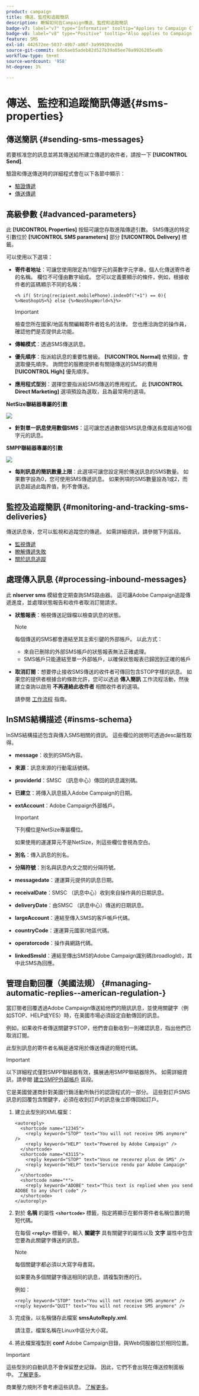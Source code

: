 ```yaml
---
product: campaign
title: 傳送、監控和追蹤簡訊
description: 瞭解如何在Campaign傳送、監控和追蹤簡訊
badge-v7: label="v7" type="Informative" tooltip="Applies to Campaign Classic v7"
badge-v8: label="v8" type="Positive" tooltip="Also applies to Campaign v8"
feature: SMS
exl-id: 442672ee-5037-49b7-a06f-3a99920ce2b6
source-git-commit: 6dc6aeb5adeb82d527b39a05ee70a9926205ea0b
workflow-type: tm+mt
source-wordcount: '958'
ht-degree: 3%

---
```


# 傳送、監控和追蹤簡訊傳遞{#sms-properties}



## 傳送簡訊 {#sending-sms-messages}

若要核准您的訊息並將其傳送給所建立傳遞的收件者，請按一下 **[!UICONTROL Send]**.

驗證和傳送傳送時的詳細程式會在以下各節中顯示：

* [驗證傳遞](steps-validating-the-delivery.md)
* [傳送傳遞](steps-sending-the-delivery.md)

## 高級參數 {#advanced-parameters}

此 **[!UICONTROL Properties]** 按鈕可讓您存取進階傳遞引數。 SMS傳送的特定引數位於 **[!UICONTROL SMS parameters]** 部分 **[!UICONTROL Delivery]** 標籤。

可以使用以下選項：

* **寄件者地址**：可讓您使用限定為11個字元的英數字元字串，個人化傳送寄件者的名稱。 欄位不可僅由數字組成。 您可以定義要顯示的條件，例如，根據收件者的區碼顯示不同的名稱：

   ```
   <% if( String(recipient.mobilePhone).indexOf("+1") == 0){ %>NeoShopUS<%} else {%>NeoShopWorld<%}%>
   ```

   >[!IMPORTANT]
   >
   >檢查您所在國家/地區有關編輯寄件者姓名的法律。 您也應洽詢您的操作員，確認他們是否提供此功能。

* **傳輸模式**：透過SMS傳送訊息。
* **優先順序**：指派給訊息的重要性層級。 **[!UICONTROL Normal]** 依預設，會選取優先順序。 詢問您的服務提供者有關隨傳送的SMS的費用 **[!UICONTROL High]** 優先順序。
* **應用程式型別**：選擇您要指派給SMS傳送的應用程式。 此 **[!UICONTROL Direct Marketing]** 選項預設為選取，且為最常用的選項。

**NetSize聯結器專屬的引數**

![](assets/s_user_mobile_sms_adv_netsize.png)

* **針對單一訊息使用數個SMS**：這可讓您透過數個SMS訊息傳送長度超過160個字元的訊息。

**SMPP聯結器專屬的引數**

![](assets/s_user_mobile_sms_adv_smpp.png)

* **每則訊息的簡訊數量上限**：此選項可讓您設定用於傳送訊息的SMS數量。 如果數字設為0，您可使用SMS傳遞訊息。 如果例項的SMS數量設為1或2，而訊息超過此臨界值，則不會傳送。

## 監控及追蹤簡訊 {#monitoring-and-tracking-sms-deliveries}

傳送訊息後，您可以監視和追蹤您的傳遞。 如需詳細資訊，請參閱下列區段。

* [監視傳遞](about-delivery-monitoring.md)
* [瞭解傳遞失敗](understanding-delivery-failures.md)
* [關於訊息追蹤](about-message-tracking.md)

## 處理傳入訊息 {#processing-inbound-messages}

此 **nlserver sms** 模組會定期查詢SMS路由器。 這可讓Adobe Campaign追蹤傳遞進度，並處理狀態報告和收件者取消訂閱請求。

* **狀態報表**：檢視傳送記錄檔以檢查訊息的狀態。

   >[!NOTE]
   >
   >每個傳送的SMS都會連結至其主索引鍵的外部帳戶。 以此方式：
   >
   > * 來自已刪除的外部SMS帳戶的狀態報表無法正確處理。
   > * SMS帳戶只能連結至單一外部帳戶，以確保狀態報表已歸因到正確的帳戶


* **取消訂閱**：想要停止接收SMS傳送的收件者可傳回包含STOP字樣的訊息。 如果您的提供者根據合約條款允許，您可以透過 **傳入簡訊** 工作流程活動，然後建立查詢以啟用 **不再連絡此收件者** 相關收件者的選項。

   請參閱 [工作流程](../../workflow/using/architecture.md) 指南。

## InSMS結構描述 {#insms-schema}

InSMS結構描述包含與傳入SMS相關的資訊。 這些欄位的說明可透過desc屬性取得。

* **message**：收到的SMS內容。
* **來源**：訊息來源的行動電話號碼。
* **providerId**：SMSC （訊息中心）傳回的訊息識別碼。
* **已建立**：將傳入訊息插入Adobe Campaign的日期。
* **extAccount**：Adobe Campaign外部帳戶。

   >[!IMPORTANT]
   >
   >下列欄位是NetSize專屬欄位。
   >
   >如果使用的運運算元不是NetSize，則這些欄位會視為空白。

* **別名**：傳入訊息的別名。
* **分隔符號**：別名與訊息內文之間的分隔符號。
* **messagedate**：運運算元提供的訊息日期。
* **receivalDate**：SMSC （訊息中心）收到來自操作員的日期訊息。
* **deliveryDate**：由SMSC （訊息中心）傳送的日期訊息。
* **largeAccount**：連結至傳入SMS的客戶帳戶代碼。
* **countryCode**：運運算元國家/地區代碼。
* **operatorcode**：操作員網路代碼。
* **linkedSmsId**：連結至傳出SMS的Adobe Campaign識別碼(broadlogId)，其中此SMS為回應。

## 管理自動回覆（美國法規） {#managing-automatic-replies--american-regulation-}

當訂閱者回覆透過Adobe Campaign傳送給他們的簡訊訊息，並使用關鍵字（例如STOP、HELP或YES）時，在美國市場必須設定自動傳回的訊息。

例如，如果收件者傳送關鍵字STOP，他們會自動收到一則確認訊息，指出他們已取消訂閱。

此型別訊息的寄件者名稱是通常用於傳送傳遞的簡短代碼。

>[!IMPORTANT]
>
>以下詳細程式僅對SMPP聯結器有效，擴展通用SMPP聯結器除外。 如需詳細資訊，請參閱 [建立SMPP外部帳戶](sms-set-up.md#creating-an-smpp-external-account) 區段。
>
>它是美國營運商針對美國行銷活動所執行的認證程式的一部分。 這些對訂戶SMS訊息的回覆包含關鍵字，必須在收到訂戶的訊息後立即傳回給訂戶。

1. 建立此型別的XML檔案：

   ```
   <autoreply>
     <shortcode name="12345">
       <reply keyword="STOP" text="You will not receive SMS anymore" />
       <reply keyword="HELP" text="Powered by Adobe Campaign" />
     </shortcode>
     <shortcode name="43115">
       <reply keyword="STOP" text="Vous ne recevrez plus de SMS" />
       <reply keyword="HELP" text="Service rendu par Adobe Campaign" />
     </shortcode>
     <shortcode name="*">
       <reply keyword="ADOBE" text="This text is replied when you send ADOBE to any short code" />
     </shortcode>
   </autoreply>
   ```

1. 對於 **名稱** 的屬性 **`<shortcode>`** 標籤，指定將顯示在郵件寄件者名稱位置的簡短代碼。

   在每個 **`<reply>`** 標籤中，輸入 **關鍵字** 具有關鍵字的屬性以及 **文字** 屬性中包含您要為此關鍵字傳送的訊息。

   >[!NOTE]
   >
   >每個關鍵字都必須以大寫字母書寫。

   如果要為多個關鍵字傳送相同的訊息，請複製對應的行。

   例如：

   ```
   <reply keyword="STOP" text="You will not receive SMS anymore" />
   <reply keyword="QUIT" text="You will not receive SMS anymore" />
   ```

1. 完成後，以名稱儲存此檔案 **smsAutoReply.xml**.

   請注意，檔案名稱在Linux中區分大小寫。

1. 將此檔案複製到 **conf** Adobe Campaign目錄，與Web伺服器位於相同位置。

>[!IMPORTANT]
>
>這些型別的自動訊息不會保留歷史記錄。 因此，它們不會出現在傳送控制面板中。 [了解更多](delivery-dashboard.md)。
>
>商業壓力規則不會考慮這些訊息。 [了解更多](../../campaign-opt/using/pressure-rules.md)。
